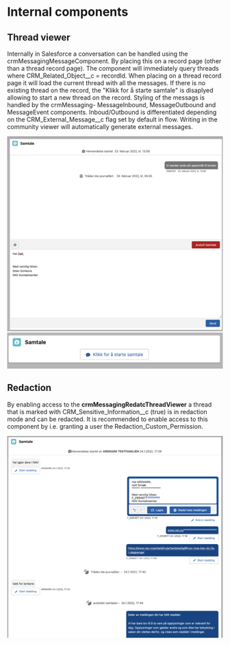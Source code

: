# Internal components

## Thread viewer

Internally in Salesforce a conversation can be handled using the crmMessagingMessageComponent. By placing this on a record page (other than a thread record page). The component will immediately query threads where CRM_Related_Object\_\_c = recordId. When placing on a thread record page it will load the current thread with all the messages. If there is no existing thread on the record, the "Klikk for å starte samtale" is disaplyed allowing to start a new thread on the record. Styling of the messags is handled by the crmMessaging- MessageInbound, MessageOutbound and MessageEvent components. Inboud/Outbound is differentiated depending on the CRM_External_Message\_\_c flag set by default in flow. Writing in the community viewer will automatically generate external messages.

![Thread viewer](internal_thread_viewer.png)
![Thread viewer new](new_thread_on_record.png)

## Redaction

By enabling access to the <strong>crmMessagingRedatcThreadViewer</strong> a thread that is marked with CRM_Sensitive_Information\_\_c (true) is in redaction mode and can be redacted. It is recommended to enable access to this component by i.e. granting a user the Redaction_Custom_Permission.

![Thread Redaction](thread_redaction.png)
